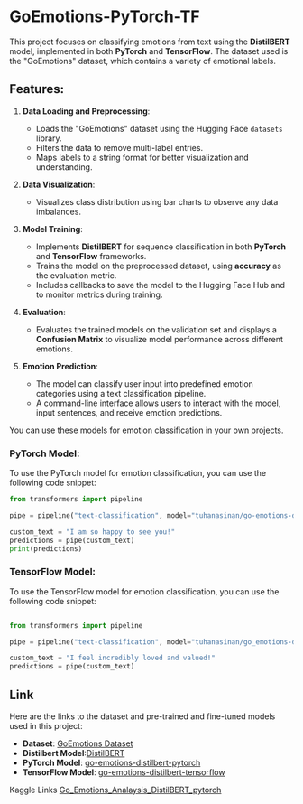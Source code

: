 # GoEmotions-PyTorch-TF

This project focuses on classifying emotions from text using the **DistilBERT** model, implemented in both **PyTorch** and **TensorFlow**. The dataset used is the "GoEmotions" dataset, which contains a variety of emotional labels.

## Features:
1. **Data Loading and Preprocessing**:
   - Loads the "GoEmotions" dataset using the Hugging Face `datasets` library.
   - Filters the data to remove multi-label entries.
   - Maps labels to a string format for better visualization and understanding.

2. **Data Visualization**:
   - Visualizes class distribution using bar charts to observe any data imbalances.

3. **Model Training**:
   - Implements **DistilBERT** for sequence classification in both **PyTorch** and **TensorFlow** frameworks.
   - Trains the model on the preprocessed dataset, using **accuracy** as the evaluation metric.
   - Includes callbacks to save the model to the Hugging Face Hub and to monitor metrics during training.

4. **Evaluation**:
   - Evaluates the trained models on the validation set and displays a **Confusion Matrix** to visualize model performance across different emotions.
   
5. **Emotion Prediction**:
   - The model can classify user input into predefined emotion categories using a text classification pipeline.
   - A command-line interface allows users to interact with the model, input sentences, and receive emotion predictions.

You can use these models for emotion classification in your own projects.
### PyTorch Model:
To use the PyTorch model for emotion classification, you can use the following code snippet:

```python
from transformers import pipeline

pipe = pipeline("text-classification", model="tuhanasinan/go-emotions-distilbert-pytorch")

custom_text = "I am so happy to see you!"
predictions = pipe(custom_text)
print(predictions)
```
### TensorFlow Model:
To use the TensorFlow model for emotion classification, you can use the following code snippet:

```python

from transformers import pipeline

pipe = pipeline("text-classification", model="tuhanasinan/go_emotions-distilbert-tensorflow")

custom_text = "I feel incredibly loved and valued!"
predictions = pipe(custom_text)

```
## Link

Here are the links to the dataset and pre-trained and fine-tuned models used in this project:

- **Dataset**: [GoEmotions Dataset](https://huggingface.co/datasets/google_research_datasets/go_emotions)
- **Distilbert Model**:[DistilBERT](https://huggingface.co/distilbert/distilbert-base-uncased)
- **PyTorch Model**: [go-emotions-distilbert-pytorch](https://huggingface.co/tuhanasinan/go-emotions-distilbert-pytorch)
- **TensorFlow Model**: [go-emotions-distilbert-tensorflow](https://huggingface.co/tuhanasinan/go-emotions-distilbert-tensorflow)

Kaggle Links
[Go_Emotions_Analaysis_DistilBERT_pytorch](https://www.kaggle.com/code/tuhanasinan/go-emotions-analysis-pytorch)




